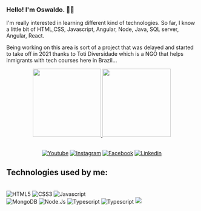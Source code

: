 ### Hello! I'm Oswaldo. 🖖🏿
I'm really interested in learning different kind of technologies. 
So far, I know a little bit of HTML,CSS, Javascript, Angular, Node, Java, SQL server, Angular, React.

Being working on this area is sort of a project that was delayed and started to take off in 2021 thanks to Toti Diversidade which is a NGO that helps inmigrants with tech courses here in Brazil...


<div align="center">
  <a href="https://github.com/Ravelos">
  <img height="180em" src="https://github-readme-stats.vercel.app/api?username=Ravelos&show_icons=true&theme=blue-green&include_all_commits=true&count_private=true"/>
  <img height="180em" src="https://github-readme-stats.vercel.app/api/top-langs/?username=Ravelos&layout=compact&langs_count=7&theme=blue-green"/>
</div>
   <div align="center"></br>

[![Youtube](https://img.shields.io/badge/YouTube-FF0000?style=for-the-badge&logo=youtube&logoColor=white)](https://youtube.com/channel/UCGkI_FyjOsjWr3hvSmEwLWg) [![Instagram]( 	https://img.shields.io/badge/Instagram-E4405F?style=for-the-badge&logo=instagram&logoColor=white)](https://www.instagram.com/raveloswaldo/)  [![Facebook](https://img.shields.io/badge/Facebook-1877F2?style=for-the-badge&logo=facebook&logoColor=white)](https://www.facebook.com/raveloensena)   [![Linkedin](https://img.shields.io/badge/LinkedIn-0077B5?style=for-the-badge&logo=linkedin&logoColor=white)](https://www.linkedin.com/in/raveloswaldo/)

</div>

## Technologies used by me:

<div style="display:inline_block"></br>
   <img align= "center" alt="HTML5" src="https://img.shields.io/badge/HTML5-E34F26?style=for-the-badge&logo=html5&logoColor=white" />
   <img align= "center" alt="CSS3" src="https://img.shields.io/badge/CSS-239120?&style=for-the-badge&logo=css3&logoColor=white" />
   <img align= "center" alt="Javascript" src="https://img.shields.io/badge/JavaScript-323330?style=for-the-badge&logo=javascript&logoColor=F7DF1E" /> </br>
   <img align= "center" alt="MongoDB" src="https://img.shields.io/badge/MongoDB-4EA94B?style=for-the-badge&logo=mongodb&logoColor=white" />
   <img align= "center" alt="Node.Js" src="https://img.shields.io/badge/Node.js-43853D?style=for-the-badge&logo=node.js&logoColor=white" />
   <img align= "center" alt="Typescript" src="https://img.shields.io/badge/TypeScript-007ACC?style=for-the-badge&logo=typescript&logoColor=white" />
   <img align= "center" alt="Typescript" src="https://img.shields.io/badge/Ruby-CC342D?style=for-the-badge&logo=ruby&logoColor=white" />
   <img src = "https://github.com/Ravelos/Ravelos/blob/output/github-contribution-grid-snake.svg" />
   
  
</div>






<!---
Ravelos/Ravelos is a ✨ special ✨ repository because its `README.md` (this file) appears on your GitHub profile.
You can click the Preview link to take a look at your changes.
--->
